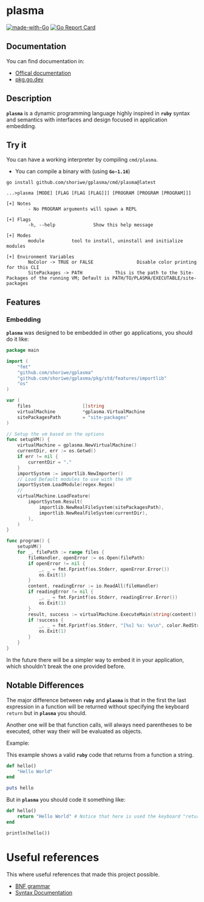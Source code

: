 # plasma

[![made-with-Go](https://img.shields.io/badge/Made%20with-Go-1f425f.svg)](http://golang.org)
[![Go Report Card](https://goreportcard.com/badge/github.com/shoriwe/gplasma)](https://goreportcard.com/report/github.com/shoriwe/gplasma)

## Documentation

You can find documentation in:

- [Offical documentation](https://shoriwe.github.io/plasma/index.html)
- [pkg.go.dev](https://pkg.go.dev/github.com/shoriwe/gplasma)

## Description

**`plasma`** is a dynamic programming language highly inspired in **`ruby`** syntax and semantics with interfaces and
design focused in application embedding.

## Try it

You can have a working interpreter by compiling `cmd/plasma`.

- You can compile a binary with (using **`Go-1.16`**)

```shell
go install github.com/shoriwe/gplasma/cmd/plasma@latest
```

```
...>plasma [MODE] [FLAG [FLAG [FLAG]]] [PROGRAM [PROGRAM [PROGRAM]]]

[+] Notes
        - No PROGRAM arguments will spawn a REPL

[+] Flags
        -h, --help              Show this help message

[+] Modes
        module          tool to install, uninstall and initialize modules

[+] Environment Variables
        NoColor -> TRUE or FALSE                Disable color printing for this CLI
        SitePackages -> PATH            This is the path to the Site-Packages of the running VM; Default is PATH/TO/PLASMA/EXECUTABLE/site-packages
```

## Features

### Embedding

**`plasma`** was designed to be embedded in other go applications, you should do it like:

```go
package main

import (
	"fmt"
	"github.com/shoriwe/gplasma"
	"github.com/shoriwe/gplasma/pkg/std/features/importlib"
	"os"
)

var (
	files                   []string
	virtualMachine          *gplasma.VirtualMachine
	sitePackagesPath        = "site-packages"
)

// Setup the vm based on the options
func setupVM() {
	virtualMachine = gplasma.NewVirtualMachine()
	currentDir, err := os.Getwd()
	if err != nil {
		currentDir = "."
	}
	importSystem := importlib.NewImporter()
	// Load Default modules to use with the VM
	importSystem.LoadModule(regex.Regex)
	//
	virtualMachine.LoadFeature(
		importSystem.Result(
			importlib.NewRealFileSystem(sitePackagesPath),
			importlib.NewRealFileSystem(currentDir),
		),
	)
}

func program() {
	setupVM()
	for _, filePath := range files {
		fileHandler, openError := os.Open(filePath)
		if openError != nil {
			_, _ = fmt.Fprintf(os.Stderr, openError.Error())
			os.Exit(1)
		}
		content, readingError := io.ReadAll(fileHandler)
		if readingError != nil {
			_, _ = fmt.Fprintf(os.Stderr, readingError.Error())
			os.Exit(1)
		}
		result, success := virtualMachine.ExecuteMain(string(content))
		if !success {
			_, _ = fmt.Fprintf(os.Stderr, "[%s] %s: %s\n", color.RedString("-"), result.TypeName(), result.String)
			os.Exit(1)
		}
	}
}
```

In the future there will be a simpler way to embed it in your application, which shouldn't break the one provided
before.

## Notable Differences

The major difference between **`ruby`** and **`plasma`** is that in the first the last expression in a function will be
returned without specifying the keyboard `return` but in **`plasma`** you should.

Another one will be that function calls, will always need parentheses to be executed, other way their will be evaluated
as objects.

Example:

This example shows a valid **`ruby`** code that returns from a function a string.

```ruby
def hello()
    "Hello World"
end

puts hello
```

But in **`plasma`** you should code it something like:

```ruby
def hello()
    return "Hello World" # Notice that here is used the keyboard "return"
end

println(hello())
```

# Useful references

This where useful references that made this project possible.

- [BNF grammar](https://ruby-doc.org/docs/ruby-doc-bundle/Manual/man-1.4/yacc.html)
- [Syntax Documentation](https://ruby-doc.org/docs/ruby-doc-bundle/Manual/man-1.4/syntax.html)
